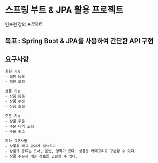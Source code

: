 # 스프링 부트 & JPA 활용 프로젝트

인프런 강의 프로젝트

## 목표 : Spring Boot & JPA를 사용하여 간단한 API 구현

## 요구사항

````
회원 기능
- 회원 등록
- 회원 조회

상품 기능
- 상품 등록
- 상품 수정
- 상품 조회

주문 기능 
- 상품 주문
- 주문 내역 조회
- 주문 취소

기타 요구사항
- 상품은 재고 관리가 필요하다.
- 상품의 종류는 도서, 음반, 영화가 있다. 상품을 카테고리로 구분할 수 있다.
- 상품 주문시 배송 정보를 입렬할 수 있다.
````